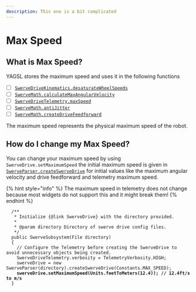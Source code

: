 ```yaml
---
description: This one is a bit complicated
---
```


# Max Speed

## What is Max Speed?

YAGSL stores the maximum speed and uses it in the following functions

* [ ] [`SwerveDriveKinematics.desaturateWheelSpeeds`](https://github.wpilib.org/allwpilib/docs/release/java/edu/wpi/first/math/kinematics/SwerveDriveKinematics.html#desaturateWheelSpeeds\(edu.wpi.first.math.kinematics.SwerveModuleState\[],double\))
* [ ] [`SwerveMath.calculateMaxAngularVelocity`](https://broncbotz3481.github.io/YAGSL/swervelib/math/SwerveMath.html#calculateMaxAngularVelocity\(double,double,double\))
* [ ] [`SwerveDriveTelemetry.maxSpeed`](https://broncbotz3481.github.io/YAGSL/swervelib/telemetry/SwerveDriveTelemetry.html#maxSpeed)
* [ ] [`SwerveMath.antiJitter`](https://broncbotz3481.github.io/YAGSL/swervelib/math/SwerveMath.html#antiJitter\(edu.wpi.first.math.kinematics.SwerveModuleState,edu.wpi.first.math.kinematics.SwerveModuleState,double\))
* [ ] [`SwerveMath.createDriveFeedforward`](https://broncbotz3481.github.io/YAGSL/swervelib/math/SwerveMath.html#createDriveFeedforward\(double,double,double\))

The maximum speed represents the physical maximum speed of the robot.

## How do I change my Max Speed?

You can change your maximum speed by using `SwerveDrive.setMaximumSpeed` the initial maximum speed is given in [`SwerveParser.createSwerveDrive`](https://broncbotz3481.github.io/YAGSL/swervelib/parser/SwerveParser.html#createSwerveDrive\(double\)) for initial values like the maximum angular velocity and drive feedforward and telemetry maximum speed.

{% hint style="info" %}
The maximum speed in telemetry does not change because most widgets do not support this and it might break them!
{% endhint %}

<pre class="language-java"><code class="lang-java">  /**
   * Initialize {@link SwerveDrive} with the directory provided.
   *
   * @param directory Directory of swerve drive config files.
   */
  public SwerveSubsystem(File directory)
  {
    // Configure the Telemetry before creating the SwerveDrive to avoid unnecessary objects being created.
    SwerveDriveTelemetry.verbosity = TelemetryVerbosity.HIGH;
    swerveDrive = new SwerveParser(directory).createSwerveDrive(Constants.MAX_SPEED);
<strong>    swerveDrive.setMaximumSpeed(Units.feetToMeters(12.4)); // 12.4ft/s to m/s
</strong>  }
</code></pre>
